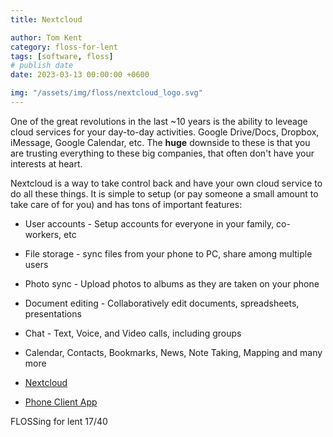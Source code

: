 ```yaml
---
title: Nextcloud

author: Tom Kent
category: floss-for-lent
tags: [software, floss]
# publish date
date: 2023-03-13 00:00:00 +0600

img: "/assets/img/floss/nextcloud_logo.svg"
---
```


One of the great revolutions in the last ~10 years is the ability to leveage cloud services for your day-to-day 
activities. Google Drive/Docs, Dropbox, iMessage, Google Calendar, etc. The **huge** downside to these is that you are 
trusting everything to these big companies, that often don't have your interests at heart.

Nextcloud is a way to take control back and have your own cloud service to do all these things. It is simple to setup 
(or pay someone a small amount to take care of for you) and has tons of important features:

*   User accounts - Setup accounts for everyone in your family, co-workers, etc
*   File storage - sync files from your phone to PC, share among multiple users
*   Photo sync - Upload photos to albums as they are taken on your phone
*   Document editing - Collaboratively edit documents, spreadsheets, presentations
*   Chat - Text, Voice, and Video calls, including groups
*   Calendar, Contacts, Bookmarks, News, Note Taking, Mapping and many more

*   [Nextcloud](https://nextcloud.com/)
*   [Phone Client App](https://f-droid.org/en/packages/com.nextcloud.client/)

FLOSSing for lent 17/40
